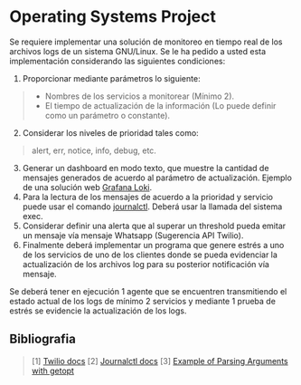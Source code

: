 # Operating Systems Project

Se requiere implementar una solución de monitoreo en tiempo real de los archivos logs de un sistema GNU/Linux. Se le ha pedido a usted esta implementación considerando las siguientes condiciones:

1. Proporcionar mediante parámetros lo siguiente:
> - Nombres de los servicios a monitorear (Mínimo 2).
> - El tiempo de actualización de la información (Lo puede definir como un parámetro o constante).
2. Considerar los niveles de prioridad tales como: 
> alert, err, notice, info, debug, etc.
3. Generar un dashboard en modo texto, que muestre la cantidad de mensajes generados de acuerdo al parámetro de actualización. Ejemplo de una solución web [Grafana Loki](https://www.youtube.com/watch?v=1obKa6UhlkY).
4. Para la lectura de los mensajes de acuerdo a la prioridad y servicio puede usar el comando [journalctl](https://www.loggly.com/ultimate-guide/using-journalctl/). Deberá usar la llamada del sistema exec.
5. Considerar definir una alerta que al superar un threshold pueda emitar un mensaje vía mensaje Whatsapp (Sugerencia API Twilio).
6. Finalmente deberá implementar un programa que genere estrés a uno de	los	servicios de uno de	los	clientes donde se pueda evidenciar la actualización	de los archivos log	para su	posterior notificación vía mensaje.

Se deberá tener	en ejecución 1 agente que se encuentren transmitiendo el estado	actual de los logs de mínimo 2 servicios y mediante	 1 prueba de estrés se evidencie la	actualización de los logs.

## Bibliografia

> [1] [Twilio docs](https://www.twilio.com/docs/usage/tutorials/how-to-use-your-free-trial-account)
> [2] [Journalctl docs](https://www.loggly.com/ultimate-guide/using-journalctl/)
> [3] [Example of Parsing Arguments with getopt](https://www.gnu.org/software/libc/manual/html_node/Example-of-Getopt.html)
